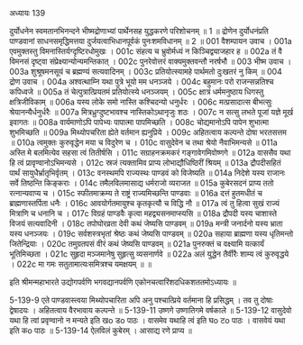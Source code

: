 अध्यायः 139

दुर्योधनेन स्वमतानभिनन्दने भीष्मद्रोणाभ्यां पार्थेनसह युद्धकरणे परिशोचनम् ॥ 1 ॥ द्रोणेन दुर्योधनंप्रति पाण्डवानां साधनसमृद्धिमत्तया दुर्जयत्वाभिधानपूर्वकं पुनःशमविधानम् ॥ 2 ॥
001 	वैशम्पायन उवाच ।
001a	एवमुक्तस्तु विमनास्तिर्यग्दृष्टिरधोमुखः ।
001c	संहत्य च भ्रुवोर्मध्यं न किञ्चिद्व्याजहार ह ॥
002a	तं वै विमनसं दृष्ट्वा संप्रेक्ष्यान्योन्यमन्तिकात् ।
002c	पुनरेवोत्तरं वाक्यमुक्तवन्तौ नरर्षभौ ॥
003  	भीष्म उवाच ।
003a	शुश्रूषमनसूयं च ब्रह्मण्यं सत्यवादिनम् ।
003c	प्रतियोत्स्यामहे पार्थमतो दुःखतरं नु किम् ॥
004  	द्रोण उवाच ।
004a	अश्वत्थाम्नि यथा पुत्रे भूयो मम धनञ्जये ।
004c	बहुमानः परो राजन्सन्नतिश्च कपिध्वजे ॥
005a	तं चेत्पुत्रात्प्रियतमं प्रतियोत्स्ये धनञ्जयम् ।
005c	क्षात्रं धर्ममनुष्ठाय धिगस्तु क्षत्रिजीविकाम् ॥
006a	यस्य लोके समो नास्ति कश्चिदन्यो धनुर्धरः ।
006c	मत्प्रसादात्स बीभत्सुः श्रेयानन्यैर्धनुर्धरैः ॥
007a	मित्रध्रुग्दुष्टभावश्च नास्तिकोऽथानृजुः शठः ।
007c	न सत्सु लभते पूजां यज्ञे मूर्ख इवागतः ॥
008a	वार्यमाणोऽपि पापेभ्यः पापात्मा पापमिच्छति ।
008c	चोद्यमानोऽपि पापेन शुभात्मा शुभमिच्छति ॥
009a	मिथ्योपचरिता ह्येते वर्तमान ह्यनुप्रिये ।
009c	अहितत्वाय कल्पन्ते दोषा भरतसत्तम ॥
010a	त्वमुक्तः कुरुवृद्धेन मया च विदुरेण च ।
010c	वासुदेवेन च तथा श्रेयो नैवाभिमन्यसे ॥
011a	अस्ति मे बलमित्येव सहसा त्वं तितीर्षसि ।
011c	सग्राहनक्रमकरं गङ्गावेगमिवोष्णगे ॥
012a	वाससैव यथा हि त्वं प्रावृण्वानोऽभिमन्यसे ।
012c	स्रजं त्यक्तामिव प्राप्य लोभाद्यौधिष्ठिरीं श्रियम् ॥
013a	द्रौपदीसहितं पार्थं सायुधैर्भ्रातृभिर्वृतम् ।
013c	वनस्थमपि राज्यस्थः पाण्डवं को विजेष्यति ॥
014a	निदेशे यस्य राजानः सर्वे तिष्ठन्ति किङ्कराः ।
014c	तमैलविलमासाद्य धर्मराजो व्यराजत ॥
015a	कुबेरसदनं प्राप्य ततो रत्नान्यवाप्य च ।
015c	स्फीतमाक्रम्य ते राष्ट्रं राज्यमिच्छन्ति पाण्डवाः ॥
016a	दत्तं हुतमधीतं च ब्राह्मणास्तर्पिता धनैः ।
016c	आवयोर्गतमायुश्च कृतकृत्यौ च विद्धि नौ ॥
017a	त्वं तु हित्वा सुखं राज्यं मित्राणि च धनानि च ।
017c	विग्रहं पाण्डवैः कृत्वा महद्व्यसनमाप्स्यसि ॥
018a	द्रौपदी यस्य चाशास्ते विजयं सत्यवादिनी ।
018c	तपोघोरव्रता देवी कथं जेष्यसि पाण्डवम् ॥
019a	मन्त्री जनार्दनो यस्य भ्राता यस्य धनञ्जयः ।
019c	सर्वशस्त्रभृतां श्रेष्ठः कथं जेष्यसि पाण्डवम् ॥
020a	सहाया ब्राह्मणा यस्य धृतिमन्तो जितेन्द्रियाः ।
020c	तमुग्रतपसं वीरं कथं जेष्यसि पाण्डवम् ॥
021a	पुनरुक्तं च वक्ष्यामि यत्कार्यं भूतिमिच्छता ।
021c	सुहृदा मञ्जमानेषु सुहृत्सु व्यसनार्णवे ॥
022a	अलं युद्धेन तैर्वीरैः शाम्य त्वं कुरुवृद्धये ।
022c	मा गमः सतुतामात्यःसमित्रश्च यमक्षयम् ॥ ॥

इति श्रीमन्महाभारते उद्योगपर्वणि भगवद्यानपर्वणि एकोनचत्वारिंशदधिकशततमोऽध्यायः ॥

5-139-9 एते पाण्डवास्त्वया मिथ्योपचारिता अपि अनु पश्चात्प्रिये वर्तमाना हि प्रसिद्धम् । तव तु दोषाः द्वेषादयः । अहितत्वाय वैरभावाय कल्पन्ते ॥ 5-139-11 उष्णगे उष्णातिगमे वर्षकाले ॥ 5-139-12 वासुदेवो यथा हि त्वां प्रवृण्वानो न मन्यते इति खo डo पाठः । वासमेव यथाहि त्वं इति घo टo पाठः । वासवेयं यथा इति कo पाठः ॥ 5-139-14 ऐलविलं कुबेरम् । आसाद्य रणे प्राप्य ॥
